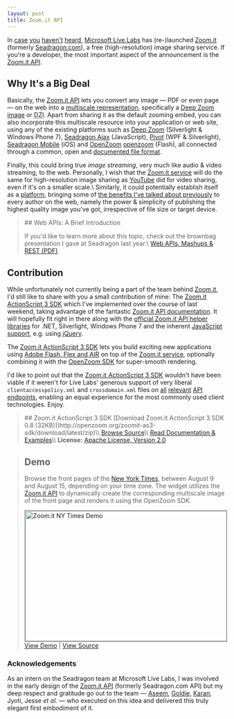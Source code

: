 ```yaml
---
layout: post
title: Zoom.it API
---
```

In [case][1] [you][2] [haven't][3] [heard][4], [Microsoft Live Labs][livelabs]
has (re-)launched [Zoom.it][] (formerly [Seadragon.com][seadragon]), a
free (high-resolution) image sharing service. If you're a developer, the most
important aspect of the announcement is the [Zoom.it API][zoomit-api].


## Why It's a Big Deal

Basically, the [Zoom.it API][zoomit-api] lets you convert any image — PDF or
even page — on the web into a [multiscale representation][idz-1], specifically
a [Deep&nbsp;Zoom image][dz-spec] or <acronym title="Deep Zoom Image">DZI</acronym>.
Apart from sharing it as the default zooming embed, you can also incorporate
this multiscale resource into your application or web site, using any of the
existing platforms such as [Deep Zoom][deep-zoom] (Silverlight & Windows&nbsp;Phone&nbsp;7),
[Seadragon&nbsp;Ajax][seadragon-ajax] (JavaScript), [Pivot][pivot] (WPF &
Silverlight), [Seadragon&nbsp;Mobile][seadragon-mobile] (iOS) and [OpenZoom]
[openzoom] (Flash), all connected through a common, open and
[documented file format][dz-spec].

Finally, this could bring true *image streaming*, very much like audio & video
streaming, to the web. Personally, I wish that the [Zoom.it service][zoomit-api]
will do the same for high-resolution image sharing as [YouTube][yt-rick-roll]
did for video sharing, even if it's on a smaller scale.\\
Similarly, it could potentially establish itself as a [platform][tc-yt-platform],
bringing some of [the benefits I've talked about previously][imsir] to every
author on the web, namely the power & simplicity of publishing the highest
quality image you've got, irrespective of file size or target device.

<blockquote class="info" markdown="1">
## Web APIs: A Brief Introduction

If you'd like to learn more about this topic, check out the brownbag presentation
I gave at Seadragon last year:\\
[Web APIs, Mashups & REST (PDF)][web-apis]
</blockquote>

## Contribution
While unfortunately not currently being a part of the team behind [Zoom.it][],
I'd still like to share with you a small contribution of mine:
The [Zoom.it ActionScript 3 SDK][zoomit-as3-sdk] which I've implemented over
the course of last weekend, taking advantage of the fantastic
[Zoom.it API documentation][zoomit-api-docs]. It will hopefully fit right in
there along with the [official Zoom.it API helper libraries][zoomit-api-libs]
for .NET, Silverlight, Windows Phone 7 and the inherent
[JavaScript support][zoomit-api-js], e.g. using [jQuery][].

The <a href="http://openzoom.org/zoomit-as3-sdk/">Zoom.it ActionScript 3 SDK</a> lets you build exciting new applications using <a href="http://adobe.com/flashplatform">Adobe Flash, Flex and AIR</a> on top of the <a href="http://api.zoom.it">Zoom.it service</a>, optionally combining it with the <a href="http://openzoom.org">OpenZoom SDK</a> for super-smooth rendering.

I'd like to point out that the <a href="http://openzoom.org/zoomit-as3-sdk/">Zoom.it ActionScript 3 SDK</a> wouldn't have been viable if it weren't for Live Labs' generous support of very liberal <code>clientaccesspolicy.xml</code> and <code>crossdomain.xml</code> files on <a href="http://api.zoom.it/clientaccesspolicy.xml">all</a> <a href="http://cache.zoom.it/clientaccesspolicy.xml">relevant</a> <a href="http://api.zoom.it/crossdomain.xml">API</a> <a href="http://cache.zoom.it/crossdomain.xml">endpoints</a>, enabling an equal experience for the most commonly used client technologies. Enjoy.

<blockquote class="flash" markdown="1">
## Zoom.it ActionScript 3 SDK
[Download Zoom.it ActionScript 3 SDK 0.8 (32KB)](http://openzoom.org/zoomit-as3-sdk/download/latest/zip)\\
<a style="font-weight:normal" href="http://github.com/openzoom/zoomit-as3-sdk">Browse Source</a>\\
<a style="font-weight:normal" href="http://docs.openzoom.org/zoomit-as3-sdk/">Read Documentation &amp; Examples</a>\\
<strong>License:</strong> <a style="font-weight:normal" href="http://www.apache.org/licenses/LICENSE-2.0.html">Apache License, Version 2.0</a>
</blockquote>

<blockquote class="info">
<h2>Demo</h2>
<p class="footnote">Browse the front pages of the <a href="http://nytimes.com">New York Times</a>, between August 9 and August 15, depending on your time zone. The widget utilizes the <a href="http://api.zoom.it">Zoom.it API</a> to dynamically create the corresponding multiscale image of the front page and renders it using the OpenZoom SDK.</p>

<a href="/examples/zoom-it-api/" title="Zoom.it NY Times Demo by Daniel Gasienica, on Flickr"><img style="border: 2px solid #999999" src="http://farm5.static.flickr.com/4102/4877662142_f21494697c.jpg" width="500" height="300" alt="Zoom.it NY Times Demo" /></a>
<a href="/examples/zoom-it-api/">View Demo</a> | <a href="/examples/zoom-it-api/source/">View Source</a>
</blockquote>

<h3>Acknowledgements</h3>
<p class="footnote">As an intern on the Seadragon team at Microsoft Live Labs, I was involved in the early design of the <a href="http://api.zoom.it">Zoom.it API</a> (formerly Seadragon.com API) but my deep respect and gratitude go out to the team &mdash; <a href="http://twitter.com/aseemk">Aseem</a>, <a href="http://twitter.com/golds711">Goldie</a>, <a href="http://twitter.com/kpsin">Karan</a>, Jyoti, Jesse <em>et al.</em> &mdash;  who executed on this idea and delivered this truly elegant first embodiment of it.</p>


[1]: http://www.reddit.com/r/technology/comments/cykxj/microsoft_launches_zoomit_free_service_for
[2]: http://blogs.msdn.com/b/stevecla01/archive/2010/08/05/microsoft-s-live-labs-launches-zoom-it.aspx
[3]: http://news.ycombinator.com/item?id=1582203
[4]: http://www.readwriteweb.com/archives/microsoft_introduces_social_lightbox_zoomit_from_live_labs_and_silverlight.php
[livelabs]: http://livelabs.com/
[zoom.it]: http://zoom.it/
[zoomit-api]: http://api.zoom.it/
[seadragon]: http://seadragon.com/
[idz-1]: http://gasi.ch/blog/inside-deep-zoom-1/
[dz-spec]: http://msdn.microsoft.com/en-us/library/cc645077(VS.95).aspx
[deep-zoom]: http://www.microsoft.com/silverlight/deep-zoom/
[seadragon-ajax]: http://seadragon.com/developer/ajax/
[pivot]: http://www.getpivot.com/
[seadragon-mobile]: http://itunes.apple.com/us/app/seadragon-mobile/id299655981?mt=8
[openzoom]: http://openzoom.org
[yt-rick-roll]: http://www.youtube.com/watch?v=oHg5SJYRHA0
[tc-yt-platform]: http://techcrunch.com/2008/03/12/youtube-the-platform/
[imsir]: http://gasi.ch/blog/inline-multiscale-image-replacement/
[web-apis]: http://gasi.ch/publications/web-apis-daniel-gasienica.pdf
[zoomit-as3-sdk]: http://openzoom.org/zoomit-as3-sdk/
[zoomit-api-docs]: http://zoom.it/pages/api/
[zoomit-api-libs]: http://zoom.it/pages/api/libraries/
[zoomit-api-js]: http://zoom.it/pages/api/quickstarts/javascript
[jquery]: http://jquery.com
